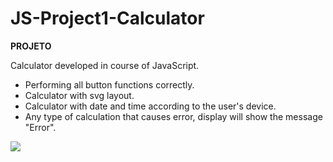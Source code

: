 # JS-Project1-Calculator

<b>PROJETO</b>

Calculator developed in course of JavaScript.

- Performing all button functions correctly.
- Calculator with svg layout.
- Calculator with date and time according to the user's device.
- Any type of calculation that causes error, display will show the message "Error".

<img src="https://i.ibb.co/0rsbQqn/Screenshot-1.png">

